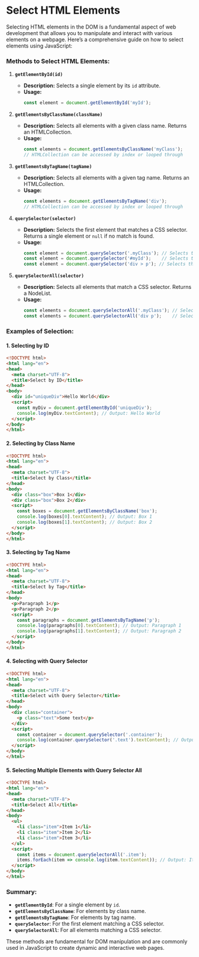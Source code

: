 # Select HTML Elements

Selecting HTML elements in the DOM is a fundamental aspect of web development that allows you to manipulate and interact with various elements on a webpage. Here’s a comprehensive guide on how to select elements using JavaScript:

### Methods to Select HTML Elements:

1. **`getElementById(id)`**
   - **Description:** Selects a single element by its `id` attribute.
   - **Usage:**
     ```js
     const element = document.getElementById('myId');
     ```

2. **`getElementsByClassName(className)`**
   - **Description:** Selects all elements with a given class name. Returns an HTMLCollection.
   - **Usage:**
     ```js
     const elements = document.getElementsByClassName('myClass');
     // HTMLCollection can be accessed by index or looped through
     ```

3. **`getElementsByTagName(tagName)`**
   - **Description:** Selects all elements with a given tag name. Returns an HTMLCollection.
   - **Usage:**
     ```js
     const elements = document.getElementsByTagName('div');
     // HTMLCollection can be accessed by index or looped through
     ```

4. **`querySelector(selector)`**
   - **Description:** Selects the first element that matches a CSS selector. Returns a single element or `null` if no match is found.
   - **Usage:**
     ```js
     const element = document.querySelector('.myClass'); // Selects the first element with class 'myClass'
     const element = document.querySelector('#myId');    // Selects the element with id 'myId'
     const element = document.querySelector('div > p'); // Selects the first <p> element that is a child of a <div>
     ```

5. **`querySelectorAll(selector)`**
   - **Description:** Selects all elements that match a CSS selector. Returns a NodeList.
   - **Usage:**
     ```js
     const elements = document.querySelectorAll('.myClass'); // Selects all elements with class 'myClass'
     const elements = document.querySelectorAll('div p');    // Selects all <p> elements inside <div>
     ```

### Examples of Selection:

#### 1. **Selecting by ID**

```html
<!DOCTYPE html>
<html lang="en">
<head>
  <meta charset="UTF-8">
  <title>Select by ID</title>
</head>
<body>
  <div id="uniqueDiv">Hello World</div>
  <script>
    const myDiv = document.getElementById('uniqueDiv');
    console.log(myDiv.textContent); // Output: Hello World
  </script>
</body>
</html>
```

#### 2. **Selecting by Class Name**

```html
<!DOCTYPE html>
<html lang="en">
<head>
  <meta charset="UTF-8">
  <title>Select by Class</title>
</head>
<body>
  <div class="box">Box 1</div>
  <div class="box">Box 2</div>
  <script>
    const boxes = document.getElementsByClassName('box');
    console.log(boxes[0].textContent); // Output: Box 1
    console.log(boxes[1].textContent); // Output: Box 2
  </script>
</body>
</html>
```

#### 3. **Selecting by Tag Name**

```html
<!DOCTYPE html>
<html lang="en">
<head>
  <meta charset="UTF-8">
  <title>Select by Tag</title>
</head>
<body>
  <p>Paragraph 1</p>
  <p>Paragraph 2</p>
  <script>
    const paragraphs = document.getElementsByTagName('p');
    console.log(paragraphs[0].textContent); // Output: Paragraph 1
    console.log(paragraphs[1].textContent); // Output: Paragraph 2
  </script>
</body>
</html>
```

#### 4. **Selecting with Query Selector**

```html
<!DOCTYPE html>
<html lang="en">
<head>
  <meta charset="UTF-8">
  <title>Select with Query Selector</title>
</head>
<body>
  <div class="container">
    <p class="text">Some text</p>
  </div>
  <script>
    const container = document.querySelector('.container');
    console.log(container.querySelector('.text').textContent); // Output: Some text
  </script>
</body>
</html>
```

#### 5. **Selecting Multiple Elements with Query Selector All**

```html
<!DOCTYPE html>
<html lang="en">
<head>
  <meta charset="UTF-8">
  <title>Select All</title>
</head>
<body>
  <ul>
    <li class="item">Item 1</li>
    <li class="item">Item 2</li>
    <li class="item">Item 3</li>
  </ul>
  <script>
    const items = document.querySelectorAll('.item');
    items.forEach(item => console.log(item.textContent)); // Output: Item 1, Item 2, Item 3
  </script>
</body>
</html>
```

### Summary:
- **`getElementById`**: For a single element by `id`.
- **`getElementsByClassName`**: For elements by class name.
- **`getElementsByTagName`**: For elements by tag name.
- **`querySelector`**: For the first element matching a CSS selector.
- **`querySelectorAll`**: For all elements matching a CSS selector.

These methods are fundamental for DOM manipulation and are commonly used in JavaScript to create dynamic and interactive web pages.
